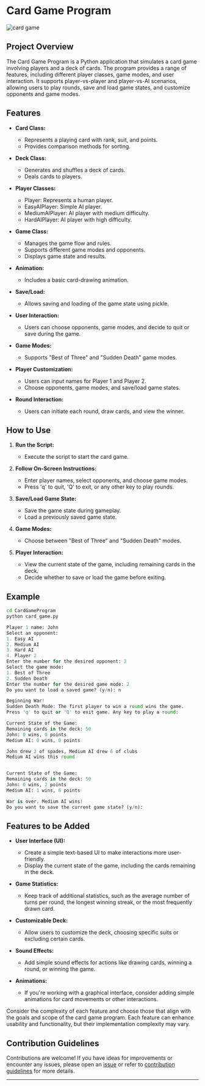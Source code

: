 # Card Game Program

![card game](../assets/cardgame.png)

## Project Overview

The Card Game Program is a Python application that simulates a card game involving players and a deck of cards. The program provides a range of features, including different player classes, game modes, and user interaction. It supports player-vs-player and player-vs-AI scenarios, allowing users to play rounds, save and load game states, and customize opponents and game modes.

## Features

- **Card Class:**

  - Represents a playing card with rank, suit, and points.
  - Provides comparison methods for sorting.

- **Deck Class:**

  - Generates and shuffles a deck of cards.
  - Deals cards to players.

- **Player Classes:**

  - Player: Represents a human player.
  - EasyAIPlayer: Simple AI player.
  - MediumAIPlayer: AI player with medium difficulty.
  - HardAIPlayer: AI player with high difficulty.

- **Game Class:**

  - Manages the game flow and rules.
  - Supports different game modes and opponents.
  - Displays game state and results.

- **Animation:**

  - Includes a basic card-drawing animation.

- **Save/Load:**

  - Allows saving and loading of the game state using pickle.

- **User Interaction:**

  - Users can choose opponents, game modes, and decide to quit or save during the game.

- **Game Modes:**

  - Supports "Best of Three" and "Sudden Death" game modes.

- **Player Customization:**

  - Users can input names for Player 1 and Player 2.
  - Choose opponents, game modes, and save/load game states.

- **Round Interaction:**

  - Users can initiate each round, draw cards, and view the winner.

## How to Use

1. **Run the Script:**

   - Execute the script to start the card game.

2. **Follow On-Screen Instructions:**

   - Enter player names, select opponents, and choose game modes.
   - Press 'q' to quit, 'Q' to exit, or any other key to play rounds.

3. **Save/Load Game State:**

   - Save the game state during gameplay.
   - Load a previously saved game state.

4. **Game Modes:**

   - Choose between "Best of Three" and "Sudden Death" modes.

5. **Player Interaction:**

   - View the current state of the game, including remaining cards in the deck.
   - Decide whether to save or load the game before exiting.

## Example

```bash
cd CardGameProgram
python card_game.py
```

```python
Player 1 name: John
Select an opponent:
1. Easy AI
2. Medium AI
3. Hard AI
4. Player 2
Enter the number for the desired opponent: 2
Select the game mode:
1. Best of Three
2. Sudden Death
Enter the number for the desired game mode: 2
Do you want to load a saved game? (y/n): n

Beginning War!
Sudden Death Mode: The first player to win a round wins the game.
Press 'q' to quit or 'Q' to exit game. Any key to play a round:

Current State of the Game:
Remaining cards in the deck: 50
John: 0 wins, 0 points
Medium AI: 0 wins, 0 points

John drew 2 of spades, Medium AI drew 6 of clubs
Medium AI wins this round


Current State of the Game:
Remaining cards in the deck: 50
John: 0 wins, 2 points
Medium AI: 1 wins, 6 points

War is over. Medium AI wins!
Do you want to save the current game state? (y/n):
```

## Features to be Added

- **User Interface (UI):**

   - Create a simple text-based UI to make interactions more user-friendly.
   - Display the current state of the game, including the cards remaining in the deck.

- **Game Statistics:**

   - Keep track of additional statistics, such as the average number of turns per round, the longest winning streak, or the most frequently drawn card.

- **Customizable Deck:**

   - Allow users to customize the deck, choosing specific suits or excluding certain cards.

- **Sound Effects:**

   - Add simple sound effects for actions like drawing cards, winning a round, or winning the game.

- **Animations:**

   - If you're working with a graphical interface, consider adding simple animations for card movements or other interactions.

Consider the complexity of each feature and choose those that align with the goals and scope of the card game program. Each feature can enhance usability and functionality, but their implementation complexity may vary.

## Contribution Guidelines

Contributions are welcome! If you have ideas for improvements or encounter any issues, please open an [issue](https://github.com/vrm-piyush/Acronym/issues) or refer to [contribution guidelines](../CONTRIBUTING.md) for more details.

---
